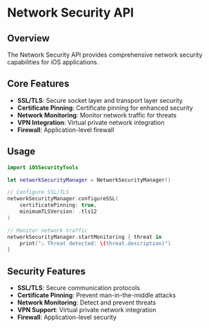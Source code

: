 # Network Security API

## Overview

The Network Security API provides comprehensive network security capabilities for iOS applications.

## Core Features

- **SSL/TLS**: Secure socket layer and transport layer security
- **Certificate Pinning**: Certificate pinning for enhanced security
- **Network Monitoring**: Monitor network traffic for threats
- **VPN Integration**: Virtual private network integration
- **Firewall**: Application-level firewall

## Usage

```swift
import iOSSecurityTools

let networkSecurityManager = NetworkSecurityManager()

// Configure SSL/TLS
networkSecurityManager.configureSSL(
    certificatePinning: true,
    minimumTLSVersion: .tls12
)

// Monitor network traffic
networkSecurityManager.startMonitoring { threat in
    print("⚠️ Threat detected: \(threat.description)")
}
```

## Security Features

- **SSL/TLS**: Secure communication protocols
- **Certificate Pinning**: Prevent man-in-the-middle attacks
- **Network Monitoring**: Detect and prevent threats
- **VPN Support**: Virtual private network integration
- **Firewall**: Application-level security

